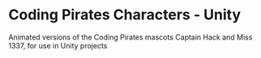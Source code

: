 # Coding Pirates Characters - Unity

Animated versions of the Coding Pirates mascots Captain Hack and Miss 1337, for use in Unity projects
